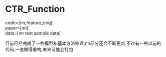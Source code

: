 # CTR_Function

  code=[nn,feature_eng]  
  paper=[nn]  
  data=[nn test sample data]
  
目前已经完成了一些模型和基本方法修建,nn部分还会不断更新,不过有一些以前的代码,一直懒得重构,未来可能会打包  
